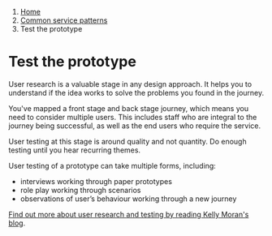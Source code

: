1. [Home](/docs/core/contents)
2. [Common service patterns](/docs/core/common-service-patterns/overview)
3. Test the prototype

# Test the prototype
User research is a valuable stage in any design approach. It helps you to understand if the idea works to solve the problems you found in the journey. 

You've mapped a front stage and back stage journey, which means you need to consider multiple users. This includes staff who are integral to the journey being successful, as well as the end users who require the service.

User testing at this stage is around quality and not quantity. Do enough testing until you hear recurring themes. 

User testing of a prototype can take multiple forms, including:

* interviews working through paper prototypes 
* role play working through scenarios 
* observations of user’s behaviour working through a new journey

[Find out more about user research and testing by reading Kelly Moran's blog](https://towardsdatascience.com/zooming-in-and-zooming-out-9d70e561d609?gi=b0068b65df7b).

